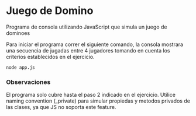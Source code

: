 # Juego de Domino

Programa de consola utilizando JavaScript que simula un juego de dominoes

Para iniciar el programa correr el siguiente comando, la consola mostrara una secuencia de jugadas entre 4 jugadores tomando en cuenta los criterios establecidos en el ejercicio.

```
node app.js
```

### Observaciones

El programa solo cubre hasta el paso 2 indicado en el ejercicio.
Utilice naming convention (_private) para simular propiedas y metodos privados de las clases, ya que JS no soporta este feature.
